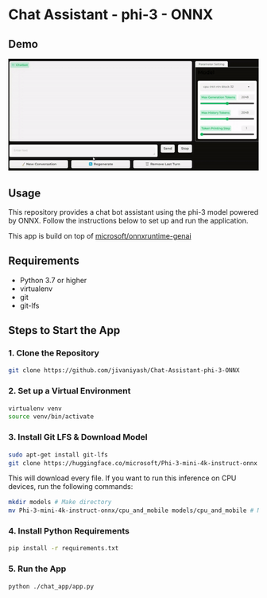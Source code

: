 # Chat Assistant - phi-3 - ONNX

## Demo

![demo gif](https://github.com/jivaniyash/Chat-Assistant-phi-3-ONNX/blob/master/demo-file/video-demo.gif)

## Usage
This repository provides a chat bot assistant using the phi-3 model powered by ONNX. Follow the instructions below to set up and run the application.

This app is build on top of [microsoft/onnxruntime-genai](https://github.com/microsoft/onnxruntime-genai/tree/main/examples/chat_app)

## Requirements
- Python 3.7 or higher
- virtualenv
- git
- git-lfs

## Steps to Start the App

### 1. Clone the Repository
```sh
git clone https://github.com/jivaniyash/Chat-Assistant-phi-3-ONNX
```

### 2. Set up a Virtual Environment
```sh
virtualenv venv
source venv/bin/activate
```

### 3. Install Git LFS & Download Model
```sh
sudo apt-get install git-lfs
git clone https://huggingface.co/microsoft/Phi-3-mini-4k-instruct-onnx
```
This will download every file. If you want to run this inference on CPU devices, run the following commands:
```sh
mkdir models # Make directory
mv Phi-3-mini-4k-instruct-onnx/cpu_and_mobile models/cpu_and_mobile # Move the cpu_and_mobile directory into models directory
```
### 4. Install Python Requirements
```sh
pip install -r requirements.txt
```

### 5. Run the App
```sh
python ./chat_app/app.py
```



